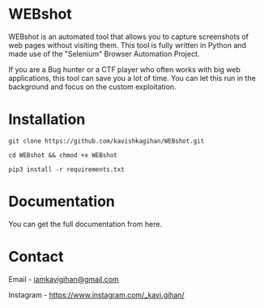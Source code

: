# WEBshot

WEBshot is an automated tool that allows you to capture screenshots of web pages without visiting them. This tool is fully written in Python and made use of the "Selenium" Browser Automation Project.

If you are a Bug hunter or a CTF player who often works with big web applications, this tool can save you a lot of time. You can let this run in the background and focus on the custom exploitation.

# Installation
`git clone https://github.com/kavishkagihan/WEBshot.git`

`cd WEBshot && chmod +x WEBshot`

`pip3 install -r requirements.txt`



# Documentation
You can get the full documentation from here.


# Contact 
Email     - iamkavigihan@gmail.com

Instagram - https://www.instagram.com/_kavi.gihan/
